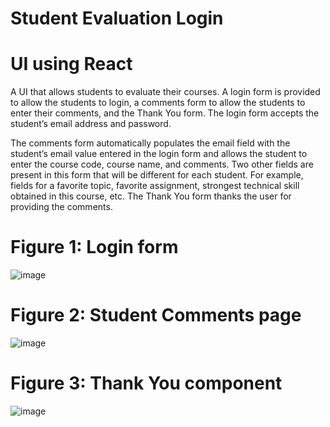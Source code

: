 # Student Evaluation Login 

# UI using React


A UI that allows students to evaluate their courses. A login form is provided to allow the students to login, a comments form to allow the students to enter their comments, and the Thank You form. The login form accepts the student’s email address and password.

The comments form automatically populates the email field with the student’s email value entered in the login form and allows the student to enter the course code, course name, and comments. Two other fields are present in this form that will be different for each student. For example, fields for a favorite topic, favorite assignment, strongest technical skill obtained in this course, etc. The Thank You form thanks the user for providing the comments.


# Figure 1: Login form

![image](https://github.com/Rafid76/Student-Evaluation-Login/assets/93049055/86408a72-b30f-4aa8-88ea-6a6a7999f159)


# Figure 2: Student Comments page

![image](https://github.com/Rafid76/Student-Evaluation-Login/assets/93049055/c5fd7c65-a2f3-4836-9bbc-5f92fa1bbc3c)


# Figure 3: Thank You component

![image](https://github.com/Rafid76/Student-Evaluation-Login/assets/93049055/f541d030-860e-4e3b-a193-7b72631af184)




